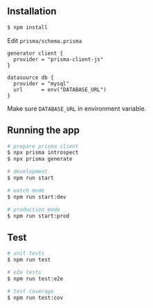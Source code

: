 
## Installation

```bash
$ npm install
```

Edit `prisma/schema.prisma`
```
generator client {
  provider = "prisma-client-js"
}

datasource db {
  provider = "mysql"
  url      = env("DATABASE_URL")
}
```

Make sure `DATABASE_URL` in environment variable.


## Running the app

```bash
# prepare prisma client
$ npx prisma introspect
$ npx prisma generate

# development
$ npm run start

# watch mode
$ npm run start:dev

# production mode
$ npm run start:prod

```

## Test

```bash
# unit tests
$ npm run test

# e2e tests
$ npm run test:e2e

# test coverage
$ npm run test:cov
```
